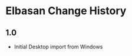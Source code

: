 Elbasan Change History
=============================

1.0 
----------------------
* Initial Desktop import from Windows 
